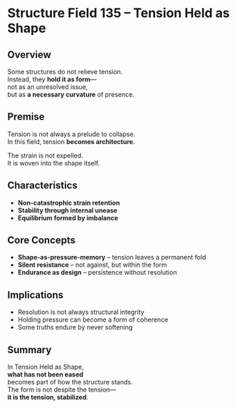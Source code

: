# Structure Field 135 – Tension Held as Shape

## Overview

Some structures do not relieve tension.  
Instead, they **hold it as form**—  
not as an unresolved issue,  
but as **a necessary curvature** of presence.

## Premise

Tension is not always a prelude to collapse.  
In this field, tension **becomes architecture**.

The strain is not expelled.  
It is woven into the shape itself.

## Characteristics

- **Non-catastrophic strain retention**  
- **Stability through internal unease**  
- **Equilibrium formed by imbalance**

## Core Concepts

- **Shape-as-pressure-memory** – tension leaves a permanent fold  
- **Silent resistance** – not against, but within the form  
- **Endurance as design** – persistence without resolution

## Implications

- Resolution is not always structural integrity  
- Holding pressure can become a form of coherence  
- Some truths endure by never softening

## Summary

In Tension Held as Shape,  
**what has not been eased**  
becomes part of how the structure stands.  
The form is not despite the tension—  
**it is the tension, stabilized**.
